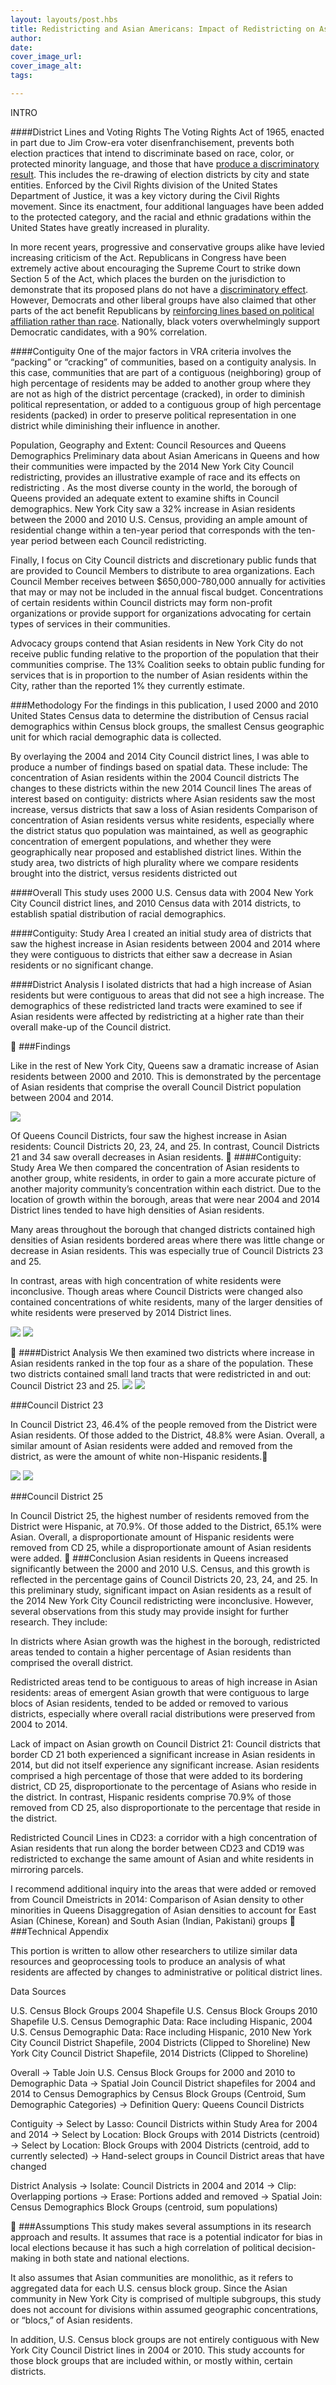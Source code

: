 ```yaml
---
layout: layouts/post.hbs
title: Redistricting and Asian Americans: Impact of Redistricting on Asian Communities in Queens
author:
date: 
cover_image_url:
cover_image_alt:
tags:

---
```


INTRO 

####District Lines and Voting Rights
The Voting Rights Act of 1965, enacted in part due to Jim Crow-era voter disenfranchisement, prevents both election practices that intend to discriminate based on race, color, or protected minority language, and those that have [produce a discriminatory result](https://www.justice.gov/crt/redistricting-information). This includes the re-drawing of election districts by city and state entities. Enforced by the Civil Rights division of the United States Department of Justice, it was a key victory during the Civil Rights movement. Since its enactment, four additional languages have been added to the protected category, and the racial and ethnic gradations within the United States have greatly increased in plurality.

In more recent years, progressive and conservative groups alike have levied increasing criticism of the Act. Republicans in Congress have been extremely active about encouraging the Supreme Court to strike down Section 5 of the Act, which places the burden on the jurisdiction to demonstrate that its proposed plans do not have a [discriminatory effect](http://www.nytimes.com/2016/12/05/us/politics/supreme-court-redistricting-race.html?_r=1). However, Democrats and other liberal groups have also claimed that other parts of the act benefit Republicans by [reinforcing lines based on political affiliation rather than race](http://www.theatlantic.com/politics/archive/2013/06/how-the-voting-rights-act-hurts-democrats-and-minorities/276893/). Nationally, black voters overwhelmingly support Democratic candidates, with a 90% correlation. 

####Contiguity
One of the major factors in VRA criteria involves the “packing” or “cracking” of communities, based on a contiguity analysis. In this case, communities that are part of a contiguous (neighboring) group of high percentage of residents may be added to another group where they are not as high of the district percentage (cracked), in order to diminish political representation, or added to a contiguous group of high percentage residents (packed) in order to preserve political representation in one district while diminishing their influence in another.

Population, Geography and Extent: Council Resources and Queens Demographics
Preliminary data about Asian Americans in Queens and how their communities were impacted by the 2014 New York City Council redistricting, provides an illustrative example of race and its effects on redistricting . As the most diverse county in the world, the borough of Queens provided an adequate extent to examine shifts in Council demographics. New York City saw a 32% increase in Asian residents between the 2000 and 2010 U.S. Census, providing an ample amount of residential change within a ten-year period that corresponds with the ten-year period between each Council redistricting. 

Finally, I focus on City Council districts and discretionary public funds that are provided to Council Members to distribute to area organizations. Each Council Member receives between $650,000-780,000 annually for activities that may or may not be included in the annual fiscal budget. Concentrations of certain residents within Council districts may form non-profit organizations or provide support for organizations advocating for certain types of services in their communities. 

Advocacy groups contend that Asian residents in New York City do not receive public funding relative to the proportion of the population that their communities comprise. The 13% Coalition seeks to obtain public funding for services that is in proportion to the number of Asian residents within the City, rather than the reported 1% they currently estimate.

###Methodology
For the findings in this publication, I used 2000 and 2010 United States Census data to determine the distribution of Census racial demographics within Census block groups, the smallest Census geographic unit for which racial demographic data is collected. 

By overlaying the 2004 and 2014 City Council district lines, I was able to produce a number of findings based on spatial data. These include:
The concentration of Asian residents within the 2004 Council districts
The changes to these districts within the new 2014 Council lines
The areas of interest based on contiguity: districts where Asian residents saw the most increase, versus districts that saw a loss of Asian residents
Comparison of concentration of Asian residents versus white residents, especially where the district status quo population was maintained, as well as geographic concentration of emergent populations, and whether they were geographically near proposed and established district lines. Within the study area, two districts of high plurality where we compare residents brought into the district, versus residents districted out

####Overall
This study uses 2000 U.S. Census data with 2004 New York City Council district lines, and 2010 Census data with 2014 districts, to establish spatial distribution of racial demographics.

####Contiguity: Study Area
I created an initial study area of districts that saw the highest increase in Asian residents between 2004 and 2014 where they were contiguous to districts that either saw a decrease in Asian residents or no significant change.

####District Analysis
I isolated districts that had a high increase of Asian residents but were contiguous to areas that did not see a high increase. The demographics of these redistricted land tracts were examined to see if Asian residents were affected by redistricting at a higher rate than their overall make-up of the Council district.


###Findings

Like in the rest of New York City, Queens saw a dramatic increase of Asian residents between 2000 and 2010. This is demonstrated by the percentage of Asian residents that comprise the overall Council District population between 2004 and 2014.

![](/content/images/2017/03/01APINYCC2004_2014.png)

Of Queens Council Districts, four saw the highest increase in Asian residents: Council Districts 20, 23, 24, and 25. In contrast, Council Districts 21 and 34 saw overall decreases in Asian residents.

####Contiguity: Study Area
We then compared the concentration of Asian residents to another group, white residents, in order to gain a more accurate picture of another majority community’s concentration within each district. Due to the location of growth within the borough, areas that were near 2004 and 2014 District lines tended to have high densities of Asian residents.

Many areas throughout the borough that changed districts contained high densities of Asian residents bordered areas where there was little change or decrease in Asian residents. This was especially true of Council Districts 23 and 25. 

In contrast, areas with high concentration of white residents were inconclusive. Though areas where Council Districts were changed also contained concentrations of white residents, many of the larger densities of white residents were preserved by 2014 District lines.

![](/content/images/2017/03/02API.png)
![](/content/images/2017/03/03white.png)


####District Analysis
We then examined two districts where increase in Asian residents ranked in the top four as a share of the population. These two districts contained small land tracts that were redistricted in and out: Council District 23 and 25. 
![](/content/images/2017/03/04boundarychanges.png)
![](/content/images/2017/03/05demographictable.png)

###Council District 23 

In Council District 23, 46.4% of the people removed from the District were Asian residents. Of those added to the District, 48.8% were Asian. Overall, a similar amount of Asian residents were added and removed from the district, as were the amount of white non-Hispanic residents.

![](/content/images/2017/03/06boundarychange25.png)
![](/content/images/2017/03/07demographictable2.png)

###Council District 25

In Council District 25, the highest number of residents removed from the District were Hispanic, at 70.9%. Of those added to the District, 65.1% were Asian. Overall, a disproportionate amount of Hispanic residents were removed from CD 25, while a disproportionate amount of Asian residents were added.

###Conclusion
Asian residents in Queens increased significantly between the 2000 and 2010 U.S. Census, and this growth is reflected in the percentage gains of Council Districts 20, 23, 24, and 25. In this preliminary study, significant impact on Asian residents as a result of the 2014 New York City Council redistricting were inconclusive. However, several observations from this study may provide insight for further research. They include:

In districts where Asian growth was the highest in the borough, redistricted areas tended to contain a higher percentage of Asian residents than comprised the overall district. 

Redistricted areas tend to be contiguous to areas of high increase in Asian residents: areas of emergent Asian growth that were contiguous to large blocs of Asian residents, tended to be added or removed to various districts, especially where overall racial distributions were preserved from 2004 to 2014.

Lack of impact on Asian growth on Council District 21: Council districts that border CD 21 both experienced a significant increase in Asian residents in 2014, but did not itself experience any significant increase. Asian residents comprised a high percentage of those that were added to its bordering district, CD 25, disproportionate to the percentage of Asians who reside in the district. In contrast, Hispanic residents comprise 70.9% of those removed from CD 25, also disproportionate to the percentage that reside in the district. 

Redistricted Council Lines in CD23: a corridor with a high concentration of Asian residents that run along the border between CD23 and CD19 was redistricted to exchange the same amount of Asian and white residents in mirroring parcels.

I recommend additional inquiry into the areas that were added or removed from Council Dmeistricts in 2014:
Comparison of Asian density to other minorities in Queens
Disaggregation of Asian densities to account for East Asian (Chinese, Korean) and South Asian (Indian, Pakistani) groups

###Technical Appendix

This portion is written to allow other researchers to utilize similar data resources and geoprocessing tools to produce an analysis of what residents are affected by changes to administrative or political district lines. 

Data Sources

U.S. Census Block Groups 2004 Shapefile 
U.S. Census Block Groups 2010 Shapefile
U.S. Census Demographic Data: Race including Hispanic, 2004
U.S. Census Demographic Data: Race including Hispanic, 2010
New York City Council District Shapefile, 2004 Districts (Clipped to Shoreline)
New York City Council District Shapefile, 2014 Districts (Clipped to Shoreline)

Overall
→ Table Join U.S. Census Block Groups for 2000 and 2010 to Demographic Data
→ Spatial Join Council District shapefiles for 2004 and 2014 to Census Demographics by Census Block Groups (Centroid, Sum Demographic Categories)
→ Definition Query: Queens Council Districts

Contiguity
	→ Select by Lasso: Council Districts within Study Area for 2004 and 2014
→ Select by Location: Block Groups with 2014 Districts (centroid)
→ Select by Location: Block Groups with 2004 Districts (centroid, add to currently selected)
→ Hand-select groups in Council District areas that have changed

District Analysis
→ Isolate: Council Districts in 2004 and 2014
→ Clip: Overlapping portions
→ Erase: Portions added and removed
→ Spatial Join: Census Demographics Block Groups (centroid, sum populations)


###Assumptions
This study makes several assumptions in its research approach and results. It assumes that race is a potential indicator for bias in local elections because it has such a high correlation of political decision-making in both state and national elections.

It also assumes that Asian communities are monolithic, as it refers to aggregated data for each U.S. census block group. Since the Asian community in New York City is comprised of multiple subgroups, this study does not account for divisions within assumed geographic concentrations, or “blocs,” of Asian residents. 

In addition, U.S. Census block groups are not entirely contiguous with New York City Council District lines in 2004 or 2010. This study accounts for those block groups that are included within, or mostly within, certain districts.
